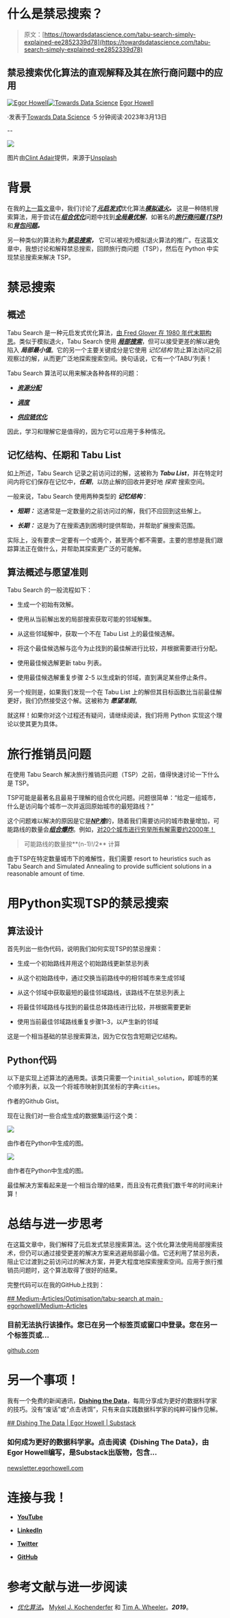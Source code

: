 # 什么是禁忌搜索？

> 原文：[https://towardsdatascience.com/tabu-search-simply-explained-ee2852339d78](https://towardsdatascience.com/tabu-search-simply-explained-ee2852339d78)

## 禁忌搜索优化算法的直观解释及其在旅行商问题中的应用

[](https://medium.com/@egorhowell?source=post_page-----ee2852339d78--------------------------------)[![Egor Howell](../Images/1f796e828f1625440467d01dcc3e40cd.png)](https://medium.com/@egorhowell?source=post_page-----ee2852339d78--------------------------------)[](https://towardsdatascience.com/?source=post_page-----ee2852339d78--------------------------------)[![Towards Data Science](../Images/a6ff2676ffcc0c7aad8aaf1d79379785.png)](https://towardsdatascience.com/?source=post_page-----ee2852339d78--------------------------------) [Egor Howell](https://medium.com/@egorhowell?source=post_page-----ee2852339d78--------------------------------)

·发表于[Towards Data Science](https://towardsdatascience.com/?source=post_page-----ee2852339d78--------------------------------) ·5 分钟阅读·2023年3月13日

--

![](../Images/6d13a379bededdf19a70772ac5ff5521.png)

图片由[Clint Adair](https://unsplash.com/@clintadair?utm_source=medium&utm_medium=referral)提供，来源于[Unsplash](https://unsplash.com/?utm_source=medium&utm_medium=referral)

# 背景

在我的[上一篇文章](https://medium.com/towards-data-science/how-to-solve-travelling-salesman-problem-with-simulated-annealing-c248447a8bcd)中，我们讨论了[***元启发式***](https://en.wikipedia.org/wiki/Metaheuristic)优化算法[***模拟退火***](https://medium.com/towards-data-science/how-to-solve-travelling-salesman-problem-with-simulated-annealing-c248447a8bcd)***。*** 这是一种随机搜索算法，用于尝试在[***组合优化***](https://en.wikipedia.org/wiki/Combinatorial_optimization)问题中找到[***全局最优解***](https://en.wikipedia.org/wiki/Maximum_and_minimum)，如著名的[***旅行商问题 (TSP)***](https://en.wikipedia.org/wiki/Travelling_salesman_problem)和[***背包问题***](https://en.wikipedia.org/wiki/Knapsack_problem)***。***

另一种类似的算法称为[***禁忌搜索***](https://en.wikipedia.org/wiki/Tabu_search)***，*** 它可以被视为模拟退火算法的推广。在这篇文章中，我想讨论和解释禁忌搜索，回顾旅行商问题（TSP），然后在 Python 中实现禁忌搜索来解决 TSP。

# 禁忌搜索

## 概述

Tabu Search 是一种元启发式优化算法，[由 Fred Glover 在 1980 年代末期构思](https://www.sciencedirect.com/science/article/abs/pii/0305054886900481?via%3Dihub=)。类似于模拟退火，Tabu Search 使用 [***局部搜索***](https://en.wikipedia.org/wiki/Local_search_%28optimization%29)，但可以接受更差的解以避免陷入 ***局部最小值***。它的另一个主要关键成分是它使用 *记忆结构* 防止算法访问之前观察过的解，从而更广泛地探索搜索空间。换句话说，它有一个‘TABU’列表！

Tabu Search 算法可以用来解决各种各样的问题：

+   [***资源分配***](https://en.wikipedia.org/wiki/Resource_allocation)

+   [***调度***](https://optimoroute.com/schedule-optimization/)

+   [***供应链优化***](https://en.wikipedia.org/wiki/Supply_chain_optimization)

因此，学习和理解它是值得的，因为它可以应用于多种情况。

## 记忆结构、任期和 Tabu List

如上所述，Tabu Search 记录之前访问过的解，这被称为 ***Tabu List***，并在特定时间内将它们保存在记忆中，***任期***，以防止解的回收并更好地 *探索* 搜索空间。

一般来说，Tabu Search 使用两种类型的 ***记忆结构***：

+   ***短期：*** 这通常是一定数量的之前访问过的解，我们不应回到这些解上。

+   ***长期：*** 这是为了在搜索遇到困境时提供帮助，并帮助扩展搜索范围。

实际上，没有要求一定要有一个或两个，甚至两个都不需要。主要的思想是我们跟踪算法正在做什么，并帮助其探索更广泛的可能解。

## 算法概述与愿望准则

Tabu Search 的一般流程如下：

+   生成一个初始有效解。

+   使用从当前解出发的局部搜索获取可能的邻域解集。

+   从这些邻域解中，获取一个不在 Tabu List 上的最佳候选解。

+   将这个最佳候选解与迄今为止找到的最佳解进行比较，并根据需要进行分配。

+   使用最佳候选解更新 tabu 列表。

+   使用最佳候选解重复步骤 2-5 以生成新的邻域，直到满足某些停止条件。

另一个规则是，如果我们发现一个在 Tabu List 上的解但其目标函数比当前最佳解更好，我们仍然接受这个解。这被称为 ***愿望准则***。

就这样！如果你对这个过程还有疑问，请继续阅读，我们将用 Python 实现这个理论以使其更为具体。

# 旅行推销员问题

在使用 Tabu Search 解决旅行推销员问题（TSP）之前，值得快速讨论一下什么是 TSP。

TSP可能是最著名且最易于理解的组合优化问题。问题很简单：“给定一组城市，什么是访问每个城市一次并返回原始城市的最短路线？”

这个问题难以解决的原因是它是[***NP难***](https://en.wikipedia.org/wiki/NP-hardness)的，随着我们需要访问的城市数量增加，可能路线的数量会[***组合爆炸***](https://en.wikipedia.org/wiki/Combinatorial_explosion)。例如，[对20个城市进行穷举所有解需要约2000年！](https://www.sciencedirect.com/topics/earth-and-planetary-sciences/traveling-salesman-problem)

> 可能路线的数量按**(n-1)!/2** 计算

由于TSP在特定数量城市下的难解性，我们需要 resort to heuristics such as Tabu Search and Simulated Annealing to provide sufficient solutions in a reasonable amount of time.

# 用Python实现TSP的禁忌搜索

## 算法设计

首先列出一些伪代码，说明我们如何实现TSP的禁忌搜索：

+   生成一个初始路线并用这个初始路线更新禁忌列表

+   从这个初始路线中，通过交换当前路线中的相邻城市来生成邻域

+   从这个邻域中获取最短的最佳邻域路线，该路线不在禁忌列表上

+   将最佳邻域路线与找到的最佳总体路线进行比较，并根据需要更新

+   使用当前最佳邻域路线重复步骤1–3，以产生新的邻域

这是一个相当基础的禁忌搜索算法，因为它仅包含短期记忆结构。

## Python代码

以下是实现上述算法的通用类。该类只需要一个`initial_solution`，即城市的某个顺序列表，以及一个将城市映射到其坐标的字典`cities`。

作者的Github Gist。

现在让我们对一些合成生成的数据集运行这个类：

![](../Images/f34fbeaa968e2025b685dda27054fc95.png)

由作者在Python中生成的图。

![](../Images/404d30d8c01e955c659ea2238b9e6f1c.png)

由作者在Python中生成的图。

最佳解决方案看起来是一个相当合理的结果，而且没有花费我们数千年的时间来计算！

# 总结与进一步思考

在这篇文章中，我们解释了元启发式禁忌搜索算法。这个优化算法使用局部搜索技术，但仍可以通过接受更差的解决方案来逃避局部最小值。它还利用了禁忌列表，阻止它过渡到之前访问过的解决方案，并更大程度地探索搜索空间。应用于旅行推销员问题时，这个算法取得了很好的结果。

完整代码可以在我的GitHub上找到：

[## Medium-Articles/Optimisation/tabu-search at main · egorhowell/Medium-Articles](https://github.com/egorhowell/Medium-Articles/tree/main/Optimisation/tabu-search?source=post_page-----ee2852339d78--------------------------------)

### 目前无法执行该操作。您已在另一个标签页或窗口中登录。您在另一个标签页或…

[github.com](https://github.com/egorhowell/Medium-Articles/tree/main/Optimisation/tabu-search?source=post_page-----ee2852339d78--------------------------------)

# 另一个事项！

我有一个免费的新闻通讯，[**Dishing the Data**](https://dishingthedata.substack.com/)，每周分享成为更好的数据科学家的技巧。没有“废话”或“点击诱饵”，只有来自实践数据科学家的纯粹可操作见解。

[## Dishing The Data | Egor Howell | Substack](https://newsletter.egorhowell.com/?source=post_page-----ee2852339d78--------------------------------)

### 如何成为更好的数据科学家。点击阅读《Dishing The Data》，由Egor Howell编写，是Substack出版物，包含…

[newsletter.egorhowell.com](https://newsletter.egorhowell.com/?source=post_page-----ee2852339d78--------------------------------)

# 连接与我！

+   [**YouTube**](https://www.youtube.com/@egorhowell)

+   [**LinkedIn**](https://www.linkedin.com/in/egor-howell-092a721b3/)

+   [**Twitter**](https://twitter.com/EgorHowell)

+   [**GitHub**](https://github.com/egorhowell)

# 参考文献与进一步阅读

+   [*优化算法*](https://mitpress.mit.edu/9780262039420/algorithms-for-optimization/)**。** [Mykel J. Kochenderfer](https://mitpress.mit.edu/author/mykel-j-kochenderfer-18773) 和 [Tim A. Wheeler](https://mitpress.mit.edu/author/tim-a-wheeler-28144)。***2019***。
